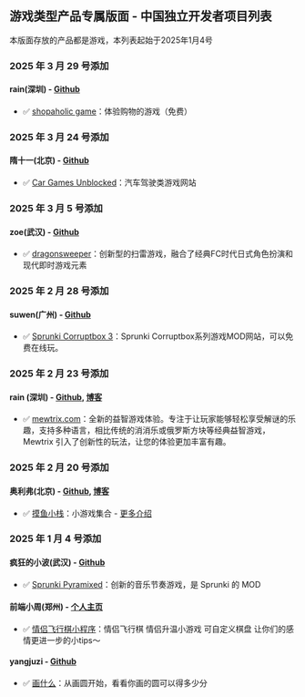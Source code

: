 ## 游戏类型产品专属版面 - 中国独立开发者项目列表

本版面存放的产品都是游戏，本列表起始于2025年1月4号


### 2025 年 3 月 29 号添加
#### rain(深圳) - [Github](https://github.com/wang1309)
* :white_check_mark: [shopaholic game](https://shopaholic-game.com/)：体验购物的游戏（免费）

### 2025 年 3 月 24 号添加
#### 隋十一(北京) - [Github](https://github.com/Hazards10)
* :white_check_mark: [Car Games Unblocked](https://cargamesunblocked.net/)：汽车驾驶类游戏网站

### 2025 年 3 月 5 号添加
#### zoe(武汉) - [Github](https://github.com/dragonsweepers/)
* :white_check_mark: [dragonsweeper](https://dragonsweepers.com)：创新型的扫雷游戏，融合了经典FC时代日式角色扮演和现代即时游戏元素

### 2025 年 2 月 28 号添加
#### suwen(广州) - [Github](https://github.com/sprunkicorruptbox3)
* :white_check_mark: [Sprunki Corruptbox 3](https://corrupt-box.net)：Sprunki Corruptbox系列游戏MOD网站，可以免费在线玩。

### 2025 年 2 月 23 号添加
#### rain (深圳) - [Github](https://github.com/wang1309/), [博客](https://wang1309.github.io/)
* :white_check_mark: [mewtrix.com](https://mewtrix.com/)：全新的益智游戏体验。专注于让玩家能够轻松享受解谜的乐趣，支持多种语言，相比传统的消消乐或俄罗斯方块等经典益智游戏，Mewtrix 引入了创新性的玩法，让您的体验更加丰富有趣。

### 2025 年 2 月 20 号添加
#### 奥利弗(北京) - [Github](https://github.com/Oliverwqcwrw), [博客](https://www.aolifu.org/)
* :white_check_mark: [摸鱼小栈](https://moyu.aolifu.org)：小游戏集合 - [更多介绍](https://www.aolifu.org/article/moyu)

### 2025 年 1 月 4 号添加
#### 疯狂的小波(武汉) - [Github](https://github.com/MuYiBo)
* :white_check_mark: [Sprunki Pyramixed](https://sprunkipyramixed.net/)：创新的音乐节奏游戏，是 Sprunki 的 MOD

#### 前端小周(郑州) -  [个人主页](https://www.inav.site/)
* :white_check_mark: [情侣飞行棋小程序](https://www.inav.site/static/mp/chess.png)：情侣飞行棋 情侣升温小游戏 可自定义棋盘 让你们的感情更进一步的小tips～

#### yangjuzi - [Github](https://github.com/yangjuzi)
* :white_check_mark: [画什么](https://whattodraw.art)：从画圆开始，看看你画的圆可以得多少分
